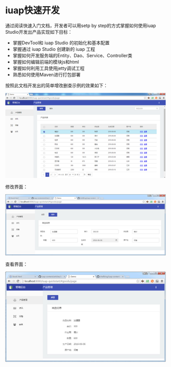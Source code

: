 # iuap快速开发

通过阅读快速入门文档，开发者可以用setp by step的方式掌握如何使用iuap Studio开发出产品实现如下目标：

- 掌握DevTool和 iuap Studio 的初始化和基本配置
- 掌握通过 iuap Studio 创建新的 iuap 工程
- 掌握如何开发服务端的Entity、Dao、Service、Controller类
- 掌握如何编辑前端的模块js和html
- 掌握如何利用工具使用jetty调试工程
- 熟悉如何使用Maven进行打包部署

按照此文档开发出的简单增改删查示例的效果如下：
     
![](image/image2.png)

修改界面：

![](image/imageedit.jpg)

查看界面：

![](image/imageview.jpg)
